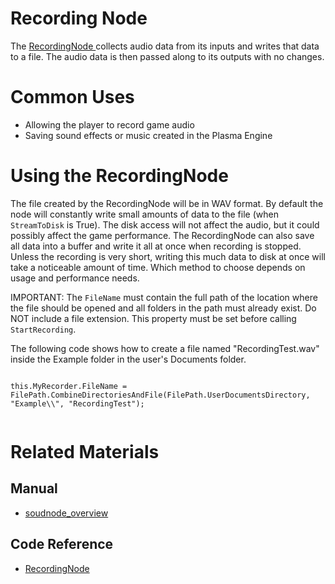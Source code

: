 # Recording Node
The [ RecordingNode ](https://plasmaengine.github.io/PlasmaDocs/Plasma1/C++/code_reference/class_reference/recordingnode.markdown) collects audio data from its inputs and writes that data to a file. The audio data is then passed along to its outputs with no changes. 

# Common Uses

- Allowing the player to record game audio
- Saving sound effects or music created in the Plasma Engine

# Using the RecordingNode

The file created by the RecordingNode will be in WAV format. By default the node will constantly write small amounts of data to the file (when `StreamToDisk` is True). The disk access will not affect the audio, but it could possibly affect the game performance. The RecordingNode can also save all data into a buffer and write it all at once when recording is stopped. Unless the recording is very short, writing this much data to disk at once will take a noticeable amount of time. Which method to choose depends on usage and performance needs.

IMPORTANT: The `FileName` must contain the full path of the location where the file should be opened and all folders in the path must already exist. Do NOT include a file extension. This property must be set before calling `StartRecording`.

The following code shows how to create a file named "RecordingTest.wav" inside the Example folder in the user's Documents folder.

<pre><code class="language-csharp">
this.MyRecorder.FileName = FilePath.CombineDirectoriesAndFile(FilePath.UserDocumentsDirectory, "Example\\", "RecordingTest");

</code></pre>

# Related Materials
## Manual
- [soudnode_overview](https://plasmaengine.github.io/PlasmaDocs/Plasma1/Editor/audio/soundnode/soudnode_overview.markdown)

## Code Reference
- [ RecordingNode ](https://plasmaengine.github.io/PlasmaDocs/Plasma1/C++/code_reference/class_reference/recordingnode.markdown) 

 